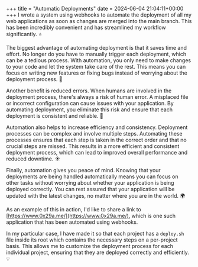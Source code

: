 +++
title = "Automatic Deployments"
date = 2024-06-04 21:04:11+00:00
+++
I wrote a system using webhooks to automate the deployment of all my web applications as soon as changes are merged into the main branch. This has been incredibly convenient and has streamlined my workflow significantly. :star:

The biggest advantage of automating deployment is that it saves time and effort. No longer do you have to manually trigger each deployment, which can be a tedious process. With automation, you only need to make changes to your code and let the system take care of the rest. This means you can focus on writing new features or fixing bugs instead of worrying about the deployment process. :muscle:

Another benefit is reduced errors. When humans are involved in the deployment process, there's always a risk of human error. A misplaced file or incorrect configuration can cause issues with your application. By automating deployment, you eliminate this risk and ensure that each deployment is consistent and reliable. :raised_hands:

Automation also helps to increase efficiency and consistency. Deployment processes can be complex and involve multiple steps. Automating these processes ensures that each step is taken in the correct order and that no crucial steps are missed. This results in a more efficient and consistent deployment process, which can lead to improved overall performance and reduced downtime. :sunny:

Finally, automation gives you peace of mind. Knowing that your deployments are being handled automatically means you can focus on other tasks without worrying about whether your application is being deployed correctly. You can rest assured that your application will be updated with the latest changes, no matter where you are in the world. :earth_africa:

As an example of this in action, I'd like to share a link to [https://www.0x29a.me/](https://www.0x29a.me/), which is one such application that has been automated using webhooks.

In my particular case, I have made it so that each project has a `deploy.sh` file inside its root which contains the necessary steps on a per-project basis. This allows me to customize the deployment process for each individual project, ensuring that they are deployed correctly and efficiently. :bulb:
